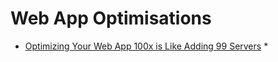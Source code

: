 Web App Optimisations
=====================

* [Optimizing Your Web App 100x is Like Adding 99 Servers](https://lukerissacher.com/blog/optimizing_your_web_app)
    * 